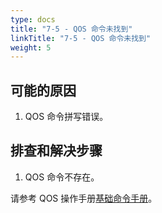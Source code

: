 ```yaml
---
type: docs
title: "7-5 - QOS 命令未找到"
linkTitle: "7-5 - QOS 命令未找到"
weight: 5
---
```


## 可能的原因

1. QOS 命令拼写错误。

## 排查和解决步骤

1. QOS 命令不存在。

请参考 QOS 操作手册[基础命令手册](/zh/docs3-v2/java-sdk/reference-manual/qos/command/)。
<p style="margin-top: 3rem;"> </p>